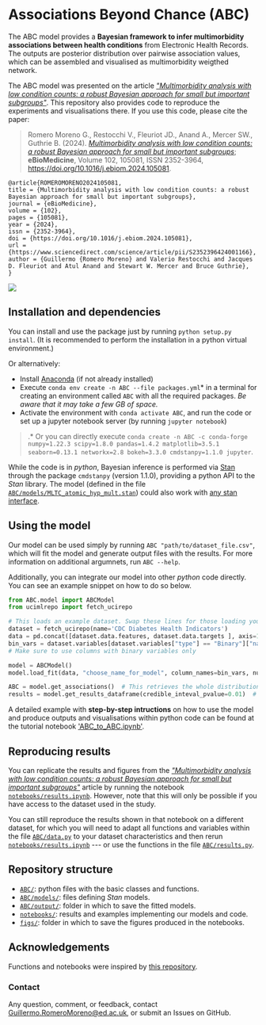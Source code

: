# Associations Beyond Chance (ABC)

The ABC model provides a **Bayesian framework to infer multimorbidity associations between health conditions** from Electronic Health Records. The outputs are posterior distribution over pairwise association values, which can be assembled and visualised as multimorbidity weigthed network.

The ABC model was presented on the article [*"Multimorbidity analysis with low condition counts: a robust Bayesian approach for small but important subgroups"*](https://authors.elsevier.com/sd/article/S2352396424001166). This repository also provides code to reproduce the experiments and visualisations there. If you use this code, please cite the paper:

> Romero Moreno G., Restocchi V., Fleuriot JD., Anand A., Mercer SW., Guthrie B. (2024). [*Multimorbidity analysis with low condition counts: a robust Bayesian approach for small but important subgroups*](https://www.sciencedirect.com/science/article/pii/S2352396424001166); **eBioMedicine**, Volume 102, 105081, ISSN 2352-3964, https://doi.org/10.1016/j.ebiom.2024.105081.

```
@article{ROMEROMORENO2024105081,
title = {Multimorbidity analysis with low condition counts: a robust Bayesian approach for small but important subgroups},
journal = {eBioMedicine},
volume = {102},
pages = {105081},
year = {2024},
issn = {2352-3964},
doi = {https://doi.org/10.1016/j.ebiom.2024.105081},
url = {https://www.sciencedirect.com/science/article/pii/S2352396424001166},
author = {Guillermo {Romero Moreno} and Valerio Restocchi and Jacques D. Fleuriot and Atul Anand and Stewart W. Mercer and Bruce Guthrie},
}
```

![](1-s2.0-S2352396424001166-gr4_lrg.jpg)


## Installation and dependencies

You can install and use the package just by running `python setup.py install`. (It is recommended to perform the installation in a python virtual environment.)

Or alternatively:

- Install [Anaconda](https://docs.anaconda.com/) (if not already installed)  
- Execute `conda env create -n ABC --file packages.yml`* in a terminal for creating an environment called `ABC` with all the required packages. *Be aware that it may take a few GB of space.*
- Activate the environment with `conda activate ABC`, and run the code or set up a jupyter notebook server (by running `jupyter notebook`)

> .* Or you can directly execute `conda create -n ABC -c conda-forge numpy=1.22.3 scipy=1.8.0 pandas=1.4.2 matplotlib=3.5.1 seaborn=0.13.1 networkx=2.8 bokeh=3.3.0 cmdstanpy=1.1.0 jupyter`.

While the code is in *python*, Bayesian inference is performed via [Stan](http://mc-stan.org) through the package `cmdstanpy` (version 1.1.0), providing a python API to the *Stan* library. The model (defined in the file [`ABC/models/MLTC_atomic_hyp_mult.stan`](ABC/models/MLTC_atomic_hyp_mult.stan)) could also work with [any stan interface](https://mc-stan.org/users/interfaces/index.html).

## Using the model

Our model can be used simply by running `ABC "path/to/dataset_file.csv"`, which will fit the model and generate output files with the results. For more information on additional argumnets, run `ABC --help`.

Additionally, you can integrate our model into other *python* code directly. You can see an example snippet on how to do so below.

```python
from ABC.model import ABCModel
from ucimlrepo import fetch_ucirepo 

# This loads an example dataset. Swap these lines for those loading your dataset
dataset = fetch_ucirepo(name='CDC Diabetes Health Indicators')
data = pd.concat([dataset.data.features, dataset.data.targets ], axis=1)
bin_vars = dataset.variables[dataset.variables["type"] == "Binary"]["name"].to_list()
# Make sure to use columns with binary variables only

model = ABCModel()
model.load_fit(data, "choose_name_for_model", column_names=bin_vars, num_warmup=500, num_samples=2000, random_seed=1)

ABC = model.get_associations()  # This retrieves the whole distribution for all association pairs
results = model.get_results_dataframe(credible_inteval_pvalue=0.01)  # This creates a table with summary statistics
```

A detailed example with **step-by-step intructions** on how to use the model and produce outputs and visualisations within python code can be found at the tutorial notebook ['ABC_to_ABC.ipynb'](notebooks/ABC_to_ABC.ipynb).


## Reproducing results

You can replicate the results and figures from the [*"Multimorbidity analysis with low condition counts: a robust Bayesian approach for small but important subgroups"*](https://authors.elsevier.com/sd/article/S2352396424001166) article by running the notebook [`notebooks/results.ipynb`](notebooks/results.ipynb). However, note that this will only be possible if you have access to the dataset used in the study.

You can still reproduce the results shown in that notebook on a different dataset, for which you will need to adapt all functions and variables within the file [`ABC/data.py`](ABC/data.py) to your dataset characteristics and then rerun [`notebooks/results.ipynb`](notebooks/results.ipynb) --- or use the functions in the file [`ABC/results.py`](ABC/results.py).


## Repository structure

* [`ABC/`](ABC/): python files with the basic classes and functions.
* [`ABC/models/`](ABC/models/): files defining *Stan* models.
* [`ABC/output/`](ABC/output/): folder in which to save the fitted models.
* [`notebooks/`](notebooks/): results and examples implementing our models and code.
* [`figs/`](figs/): folder in which to save the figures produced in the notebooks.


## Acknowledgements

Functions and notebooks were inspired by [this repository](https://github.com/jg-you/plant-pollinator-inference/tree/master).


### Contact

Any question, comment, or feedback, contact <Guillermo.RomeroMoreno@ed.ac.uk>, or submit an Issues on GitHub.
